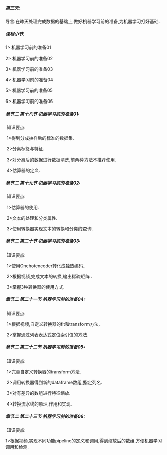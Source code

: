 ##### **第三天:** 

导言:在昨天处理完成数据的基础上,做好机器学习前的准备,为机器学习打好基础.

##### **课程小节:**  

1> 机器学习前的准备01

2> 机器学习前的准备02

3> 机器学习前的准备03

4> 机器学习前的准备04

5> 机器学习前的准备05

6> 机器学习前的准备06

##### **章节二  第十八节 机器学习前的准备01:**

​    知识要点:

​        1>得到分成抽样后的标准的数据集.

​        2>分离标签与特征.

​        3>对分离后的数据进行数据清洗,前两种方法不推荐使用.

​        4>估算器的定义.

##### **章节二  第十九节 机器学习前的准备02:**

​    知识要点:

​        1>估算器的使用.

​        2>文本的处理和分类属性.

​        3>使用转换器实现文本的转换和分类的查询.

##### **章节二  第二十节 机器学习前的准备03:**

​    知识要点:

​        1>使用Onehotencoder转化成独热编码.

​        2>根据视频,完成文本的转换,输出稀疏矩阵 .

​        3>掌握3种转换器的使用方式.

##### **章节二  第二十一节 机器学习前的准备04:**

​    知识要点:

​        1>根据视频,自定义转换器的fit和transform方法.

​        2>掌握通过列表表达式定位索引值的方法.

##### **章节二  第二十二节 机器学习前的准备05:**

​    知识要点:

​        1>完善自定义转换器的transform方法.

​        2>调用转换器得到新的dataframe数组,指定列名.

​        3>对有差异的数组进行特征缩放.

​        4>转换流水线的原理,作用和实现.

##### **章节二  第二十三节 机器学习前的准备06:**

​    知识要点:

​        1>根据视频,实现不同功能pipeline的定义和调用,得到缩放后的数组,方便机器学习调用和检测.